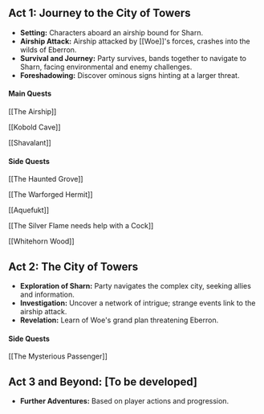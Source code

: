 ## Act 1: Journey to the City of Towers

- **Setting:** Characters aboard an airship bound for Sharn.
- **Airship Attack:** Airship attacked by [[Woe]]'s forces, crashes into the wilds of Eberron.
- **Survival and Journey:** Party survives, bands together to navigate to Sharn, facing environmental and enemy challenges.
- **Foreshadowing:** Discover ominous signs hinting at a larger threat.

#### Main Quests
[[The Airship]]

[[Kobold Cave]]

[[Shavalant]]

#### Side Quests
[[The Haunted Grove]]

[[The Warforged Hermit]]

[[Aquefukt]]

[[The Silver Flame needs help with a Cock]]

[[Whitehorn Wood]]

## Act 2: The City of Towers

- **Exploration of Sharn:** Party navigates the complex city, seeking allies and information.
- **Investigation:** Uncover a network of intrigue; strange events link to the airship attack.
- **Revelation:** Learn of Woe's grand plan threatening Eberron.

#### Side Quests
[[The Mysterious Passenger]]
## Act 3 and Beyond: [To be developed]

- **Further Adventures:** Based on player actions and progression.

